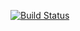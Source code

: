 [![Build Status](https://app.travis-ci.com/maxidavies/pruebaTravis.svg?branch=main)](https://app.travis-ci.com/maxidavies/pruebaTravis)